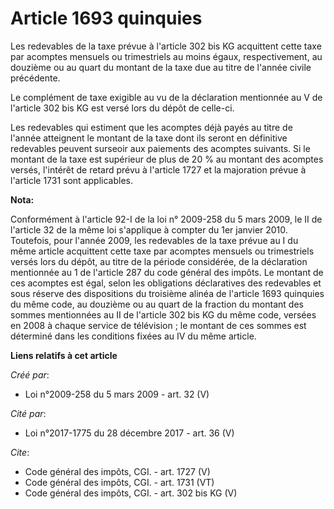 # Article 1693 quinquies

Les redevables de la taxe prévue à l'article 302 bis KG acquittent cette taxe par acomptes mensuels ou trimestriels au moins
égaux, respectivement, au douzième ou au quart du montant de la taxe due au titre de l'année civile précédente. 

Le complément de taxe exigible au vu de la déclaration mentionnée au V de l'article 302 bis KG est versé lors du dépôt de
celle-ci. 

Les redevables qui estiment que les acomptes déjà payés au titre de l'année atteignent le montant de la taxe dont ils seront
en définitive redevables peuvent surseoir aux paiements des acomptes suivants. Si le montant de la taxe est supérieur de plus
de 20 % au montant des acomptes versés, l'intérêt de retard prévu à l'article 1727 et la majoration prévue à l'article 1731
sont applicables.

**Nota:**

Conformément à l'article 92-I de la loi n° 2009-258 du 5 mars 2009, le II de l'article 32 de la même loi s'applique à compter
du 1er janvier 2010. Toutefois, pour l'année 2009, les redevables de la taxe prévue au I du même article acquittent cette
taxe par acomptes mensuels ou trimestriels versés lors du dépôt, au titre de la période considérée, de la déclaration
mentionnée au 1 de l'article 287 du code général des impôts. Le montant de ces acomptes est égal, selon les obligations
déclaratives des redevables et sous réserve des dispositions du troisième alinéa de l'article 1693 quinquies du même code, au
douzième ou au quart de la fraction du montant des sommes mentionnées au II de l'article 302 bis KG du même code, versées en
2008 à chaque service de télévision ; le montant de ces sommes est déterminé dans les conditions fixées au IV du même
article.

**Liens relatifs à cet article**

_Créé par_:

  - Loi n°2009-258 du 5 mars 2009 - art. 32 (V)

_Cité par_:

  - Loi n°2017-1775 du 28 décembre 2017 - art. 36 (V)

_Cite_:

  - Code général des impôts, CGI. - art. 1727 (V)
  - Code général des impôts, CGI. - art. 1731 (VT)
  - Code général des impôts, CGI. - art. 302 bis KG (V)
